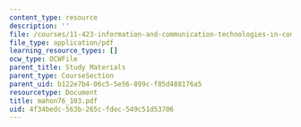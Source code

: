 ```yaml
---
content_type: resource
description: ''
file: /courses/11-423-information-and-communication-technologies-in-community-development-spring-2004/4f34bedc563b265cfdec549c51d53706_mahon76_103.pdf
file_type: application/pdf
learning_resource_types: []
ocw_type: OCWFile
parent_title: Study Materials
parent_type: CourseSection
parent_uid: b122e7b4-06c5-5e56-899c-f85d488176a5
resourcetype: Document
title: mahon76_103.pdf
uid: 4f34bedc-563b-265c-fdec-549c51d53706
---
```

